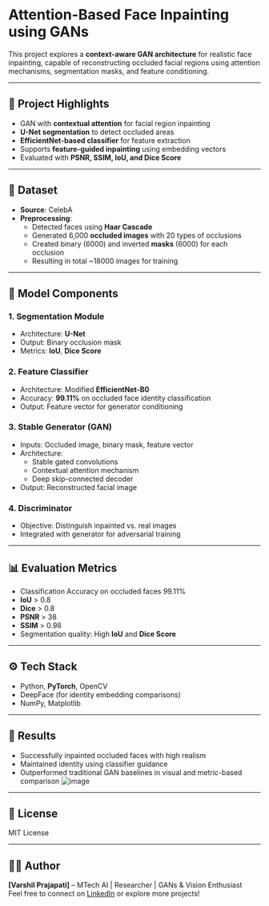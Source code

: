# Attention-Based Face Inpainting using GANs

This project explores a **context-aware GAN architecture** for realistic face inpainting, capable of reconstructing occluded facial regions using attention mechanisms, segmentation masks, and feature conditioning.

---

## 🧠 Project Highlights
- GAN with **contextual attention** for facial region inpainting  
- **U-Net segmentation** to detect occluded areas  
- **EfficientNet-based classifier** for feature extraction  
- Supports **feature-guided inpainting** using embedding vectors  
- Evaluated with **PSNR, SSIM, IoU, and Dice Score**

---

## 📂 Dataset
- **Source**: CelebA  
- **Preprocessing**:
  - Detected faces using **Haar Cascade**
  - Generated 6,000 **occluded images** with 20 types of occlusions
  - Created binary (6000) and inverted **masks** (6000) for each occlusion
  - Resulting in total ~18000 images for training
---

## 🧪 Model Components

### 1. Segmentation Module
- Architecture: **U-Net**  
- Output: Binary occlusion mask  
- Metrics: **IoU**, **Dice Score**

### 2. Feature Classifier
- Architecture: Modified **EfficientNet-B0**  
- Accuracy: **99.11%** on occluded face identity classification  
- Output: Feature vector for generator conditioning

### 3. Stable Generator (GAN)
- Inputs: Occluded image, binary mask, feature vector  
- Architecture:
  - Stable gated convolutions
  - Contextual attention mechanism
  - Deep skip-connected decoder  
- Output: Reconstructed facial image

### 4. Discriminator
- Objective: Distinguish inpainted vs. real images  
- Integrated with generator for adversarial training

---

## 📊 Evaluation Metrics
- Classification Accuracy on occluded faces 99.11%
- **IoU** > 0.8
- **Dice** > 0.8
- **PSNR** > 38  
- **SSIM** > 0.98  
- Segmentation quality: High **IoU** and **Dice Score**

---

## ⚙️ Tech Stack
- Python, **PyTorch**, OpenCV  
- DeepFace (for identity embedding comparisons)  
- NumPy, Matplotlib

---

## 📎 Results
- Successfully inpainted occluded faces with high realism  
- Maintained identity using classifier guidance  
- Outperformed traditional GAN baselines in visual and metric-based comparison
![image](https://github.com/user-attachments/assets/2e1fe98c-ed83-433b-ba1f-4c389e4b2d9f)

---

## 🧾 License
MIT License

---

## 👨‍💻 Author
**[Varshil Prajapati]** – MTech AI | Researcher | GANs & Vision Enthusiast  
Feel free to connect on [LinkedIn](https://www.linkedin.com/in/varshil-prajapati-610251223/) or explore more projects!
